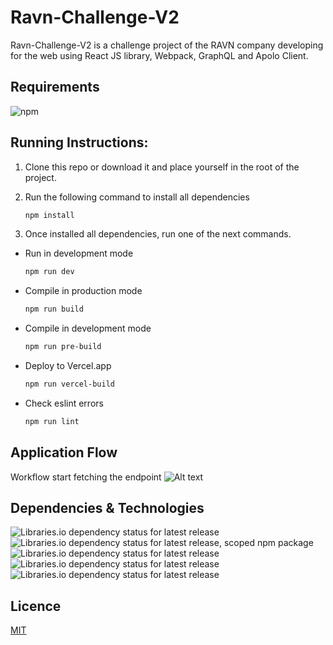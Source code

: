 # Ravn-Challenge-V2
Ravn-Challenge-V2 is a challenge project of the RAVN company developing for the web using React JS library, Webpack, GraphQL and Apolo Client.

## Requirements
![npm](https://img.shields.io/npm/dw/npm?label=npm)
## Running Instructions:

1. Clone this repo or download it and place yourself in the root of the project. 
2.  Run the following command to install all dependencies
    ```bash
    npm install
    ```

3. Once installed all dependencies, run one of the next commands.
- Run in development mode
  ```bash
  npm run dev
  ```
- Compile in production mode 
  ```bash
  npm run build
  ```
- Compile in development mode 
  ```bash
  npm run pre-build
  ```
- Deploy to Vercel.app
  ```bash
  npm run vercel-build
  ```
- Check eslint errors
  ```bash
  npm run lint
  ```

## Application Flow
Workflow start fetching the endpoint
![Alt text](./principalView.png)

## Dependencies & Technologies

![Libraries.io dependency status for latest release](https://img.shields.io/librariesio/release/npm/react?label=react)
![Libraries.io dependency status for latest release, scoped npm package](https://img.shields.io/librariesio/release/npm/@apollo/client?label=apollo-client)
![Libraries.io dependency status for latest release](https://img.shields.io/librariesio/release/npm/graphql?label=graphql)
![Libraries.io dependency status for latest release](https://img.shields.io/librariesio/release/npm/styled-components?label=styled-components)
![Libraries.io dependency status for latest release](https://img.shields.io/librariesio/release/npm/react-icons?label=react-icons)

## Licence
[MIT](https://choosealicense.com/licenses/mit/)




